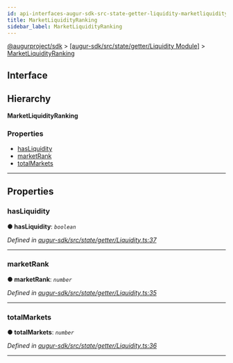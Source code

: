 ```yaml
---
id: api-interfaces-augur-sdk-src-state-getter-liquidity-marketliquidityranking
title: MarketLiquidityRanking
sidebar_label: MarketLiquidityRanking
---
```


[@augurproject/sdk](api-readme.md) > [[augur-sdk/src/state/getter/Liquidity Module]](api-modules-augur-sdk-src-state-getter-liquidity-module.md) > [MarketLiquidityRanking](api-interfaces-augur-sdk-src-state-getter-liquidity-marketliquidityranking.md)

## Interface

## Hierarchy

**MarketLiquidityRanking**

### Properties

* [hasLiquidity](api-interfaces-augur-sdk-src-state-getter-liquidity-marketliquidityranking.md#hasliquidity)
* [marketRank](api-interfaces-augur-sdk-src-state-getter-liquidity-marketliquidityranking.md#marketrank)
* [totalMarkets](api-interfaces-augur-sdk-src-state-getter-liquidity-marketliquidityranking.md#totalmarkets)

---

## Properties

<a id="hasliquidity"></a>

###  hasLiquidity

**● hasLiquidity**: *`boolean`*

*Defined in [augur-sdk/src/state/getter/Liquidity.ts:37](https://github.com/AugurProject/augur/blob/1e1466f1d3/packages/augur-sdk/src/state/getter/Liquidity.ts#L37)*

___
<a id="marketrank"></a>

###  marketRank

**● marketRank**: *`number`*

*Defined in [augur-sdk/src/state/getter/Liquidity.ts:35](https://github.com/AugurProject/augur/blob/1e1466f1d3/packages/augur-sdk/src/state/getter/Liquidity.ts#L35)*

___
<a id="totalmarkets"></a>

###  totalMarkets

**● totalMarkets**: *`number`*

*Defined in [augur-sdk/src/state/getter/Liquidity.ts:36](https://github.com/AugurProject/augur/blob/1e1466f1d3/packages/augur-sdk/src/state/getter/Liquidity.ts#L36)*

___


